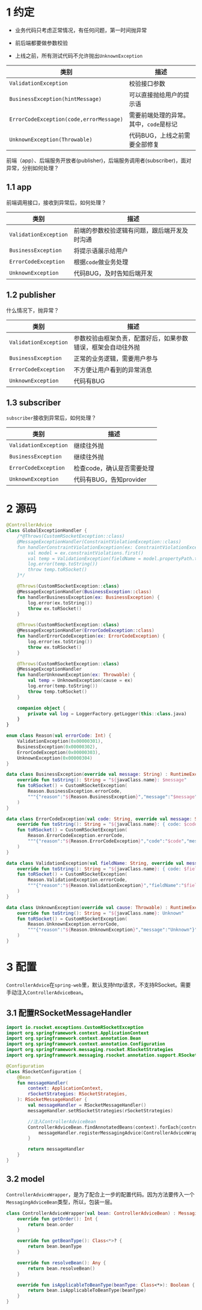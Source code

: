# 1 约定

- 业务代码只考虑正常情况，有任何问题，第一时间抛异常

- 前后端都要做参数校验

- 上线之前，所有测试代码不允许抛出`UnknownException`

| 类别                                      | 描述                         |
| --------------------------------------- | -------------------------- |
| `ValidationException`                   | 校验接口参数                     |
| `BusinessException(hintMessage)`        | 可以直接抛给用户的提示语               |
| `ErrorCodeException(code,errorMessage)` | 需要前端处理的异常。<br>其中，`code`是标记 |
| `UnknownException(Throwable)`           | 代码BUG，上线之前需要全部修复           |

前端（app）、后端服务开放者(publisher)，后端服务调用者(subscriber)，面对异常，分别如何处理？

## 1.1 app

前端调用接口，接收到异常后，如何处理？

| 类别                    | 描述                     |
| --------------------- | ---------------------- |
| `ValidationException` | 前端的参数校验逻辑有问题，跟后端开发及时沟通 |
| `BusinessException`   | 将提示语展示给用户              |
| `ErrorCodeException`  | 根据`code`做业务处理          |
| `UnknownException`    | 代码BUG，及时告知后端开发         |

## 1.2 publisher

什么情况下，抛异常？

| 类别                    | 描述                             |
| --------------------- | ------------------------------ |
| `ValidationException` | 参数校验由框架负责，配置好后，如果参数错误，框架会自动往外抛 |
| `BusinessException`   | 正常的业务逻辑，需要用户参与                 |
| `ErrorCodeException`  | 不方便让用户看到的异常消息                  |
| `UnknownException`    | 代码有BUG                         |

## 1.3 subscriber

`subscriber`接收到异常后，如何处理？

| 类别                    | 描述                |
| --------------------- | ----------------- |
| `ValidationException` | 继续往外抛             |
| `BusinessException`   | 继续往外抛             |
| `ErrorCodeException`  | 检查code，确认是否需要处理   |
| `UnknownException`    | 代码有BUG，告知provider |

# 2 源码

```kotlin
@ControllerAdvice
class GlobalExceptionHandler {
    /*@Throws(CustomRSocketException::class)
    @MessageExceptionHandler(ConstraintViolationException::class)
    fun handlerConstraintViolationException(ex: ConstraintViolationException) {
        val model = ex.constraintViolations.first()
        val temp = ValidationException(fieldName = model.propertyPath.toString(), message = model.message!!)
        log.error(temp.toString())
        throw temp.toRSocket()
    }*/

    @Throws(CustomRSocketException::class)
    @MessageExceptionHandler(BusinessException::class)
    fun handlerBusinessException(ex: BusinessException) {
        log.error(ex.toString())
        throw ex.toRSocket()
    }

    @Throws(CustomRSocketException::class)
    @MessageExceptionHandler(ErrorCodeException::class)
    fun handlerErrorCodeException(ex: ErrorCodeException) {
        log.error(ex.toString())
        throw ex.toRSocket()
    }

    @Throws(CustomRSocketException::class)
    @MessageExceptionHandler
    fun handlerUnknownException(ex: Throwable) {
        val temp = UnknownException(cause = ex)
        log.error(temp.toString())
        throw temp.toRSocket()
    }

    companion object {
        private val log = LoggerFactory.getLogger(this::class.java)
    }
}

enum class Reason(val errorCode: Int) {
    ValidationException(0x00000301),
    BusinessException(0x00000302),
    ErrorCodeException(0x00000303),
    UnknownException(0x00000304)
}

data class BusinessException(override val message: String) : RuntimeException(message) {
    override fun toString(): String = "${javaClass.name}: $message"
    fun toRSocket() = CustomRSocketException(
        Reason.BusinessException.errorCode,
        """{"reason":"${Reason.BusinessException}","message":"$message"}"""
    )
}

data class ErrorCodeException(val code: String, override val message: String) : RuntimeException(message) {
    override fun toString(): String = "${javaClass.name}: { code: $code -> message: $message }"
    fun toRSocket() = CustomRSocketException(
        Reason.ErrorCodeException.errorCode,
        """{"reason":"${Reason.ErrorCodeException}","code":"$code","message":"$message"}"""
    )
}

data class ValidationException(val fieldName: String, override val message: String) : RuntimeException(message) {
    override fun toString(): String = "${javaClass.name}: { code: $fieldName -> message: $message }"
    fun toRSocket() = CustomRSocketException(
        Reason.ValidationException.errorCode,
        """{"reason":"${Reason.ValidationException}","fieldName":"$fieldName","message":"$message"}"""
    )
}

data class UnknownException(override val cause: Throwable) : RuntimeException(cause) {
    override fun toString(): String = "${javaClass.name}: Unknown"
    fun toRSocket() = CustomRSocketException(
        Reason.UnknownException.errorCode,
        """{"reason":"${Reason.UnknownException}","message":"Unknown"}"""
    )
}
```

# 3 配置

`ControllerAdvice`在`spring-web`里，默认支持http请求，不支持RSocket。需要手动注入`ControllerAdviceBean`。

## 3.1 配置RSocketMessageHandler

```kotlin
import io.rsocket.exceptions.CustomRSocketException
import org.springframework.context.ApplicationContext
import org.springframework.context.annotation.Bean
import org.springframework.context.annotation.Configuration
import org.springframework.messaging.rsocket.RSocketStrategies
import org.springframework.messaging.rsocket.annotation.support.RSocketMessageHandler

@Configuration
class RSocketConfiguration {
    @Bean
    fun messageHandler(
        context: ApplicationContext,
        rSocketStrategies: RSocketStrategies,
    ): RSocketMessageHandler {
        val messageHandler = RSocketMessageHandler()
        messageHandler.setRSocketStrategies(rSocketStrategies)

        //注入ControllerAdviceBean
        ControllerAdviceBean.findAnnotatedBeans(context).forEach{controllerAdviceBean ->
            messageHandler.registerMessagingAdvice(ControllerAdviceWrapper(controllerAdviceBean))
        }

        return messageHandler
    }
}
```

## 3.2 model

`ControllerAdviceWrapper`，是为了配合上一步的配置代码。因为方法要传入一个`MessagingAdviceBean`类型，所以，包装一层。

```kotlin
class ControllerAdviceWrapper(val bean: ControllerAdviceBean) : MessagingAdviceBean {
    override fun getOrder(): Int {
        return bean.order
    }

    override fun getBeanType(): Class<*>? {
        return bean.beanType
    }

    override fun resolveBean(): Any {
        return bean.resolveBean()
    }

    override fun isApplicableToBeanType(beanType: Class<*>): Boolean {
        return bean.isApplicableToBeanType(beanType)
    }
}
```
